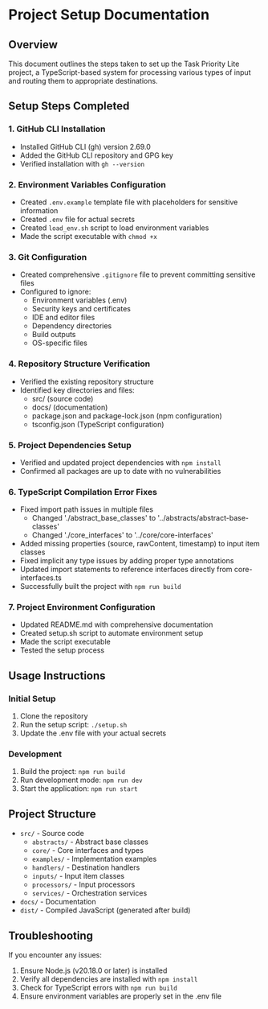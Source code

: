 # Project Setup Documentation

## Overview
This document outlines the steps taken to set up the Task Priority Lite project, a TypeScript-based system for processing various types of input and routing them to appropriate destinations.

## Setup Steps Completed

### 1. GitHub CLI Installation
- Installed GitHub CLI (gh) version 2.69.0
- Added the GitHub CLI repository and GPG key
- Verified installation with `gh --version`

### 2. Environment Variables Configuration
- Created `.env.example` template file with placeholders for sensitive information
- Created `.env` file for actual secrets
- Created `load_env.sh` script to load environment variables
- Made the script executable with `chmod +x`

### 3. Git Configuration
- Created comprehensive `.gitignore` file to prevent committing sensitive files
- Configured to ignore:
  - Environment variables (.env)
  - Security keys and certificates
  - IDE and editor files
  - Dependency directories
  - Build outputs
  - OS-specific files

### 4. Repository Structure Verification
- Verified the existing repository structure
- Identified key directories and files:
  - src/ (source code)
  - docs/ (documentation)
  - package.json and package-lock.json (npm configuration)
  - tsconfig.json (TypeScript configuration)

### 5. Project Dependencies Setup
- Verified and updated project dependencies with `npm install`
- Confirmed all packages are up to date with no vulnerabilities

### 6. TypeScript Compilation Error Fixes
- Fixed import path issues in multiple files
  - Changed './abstract_base_classes' to '../abstracts/abstract-base-classes'
  - Changed './core_interfaces' to '../core/core-interfaces'
- Added missing properties (source, rawContent, timestamp) to input item classes
- Fixed implicit any type issues by adding proper type annotations
- Updated import statements to reference interfaces directly from core-interfaces.ts
- Successfully built the project with `npm run build`

### 7. Project Environment Configuration
- Updated README.md with comprehensive documentation
- Created setup.sh script to automate environment setup
- Made the script executable
- Tested the setup process

## Usage Instructions

### Initial Setup
1. Clone the repository
2. Run the setup script: `./setup.sh`
3. Update the .env file with your actual secrets

### Development
1. Build the project: `npm run build`
2. Run development mode: `npm run dev`
3. Start the application: `npm run start`

## Project Structure
- `src/` - Source code
  - `abstracts/` - Abstract base classes
  - `core/` - Core interfaces and types
  - `examples/` - Implementation examples
  - `handlers/` - Destination handlers
  - `inputs/` - Input item classes
  - `processors/` - Input processors
  - `services/` - Orchestration services
- `docs/` - Documentation
- `dist/` - Compiled JavaScript (generated after build)

## Troubleshooting
If you encounter any issues:
1. Ensure Node.js (v20.18.0 or later) is installed
2. Verify all dependencies are installed with `npm install`
3. Check for TypeScript errors with `npm run build`
4. Ensure environment variables are properly set in the .env file
